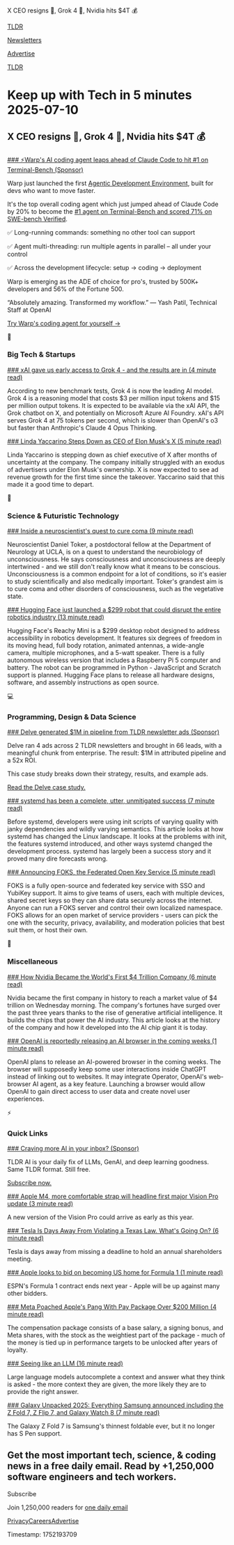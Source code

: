 X CEO resigns 💼, Grok 4 🤖, Nvidia hits $4T 💰

[TLDR](/)

[Newsletters](/newsletters)

[Advertise](https://advertise.tldr.tech/)

[TLDR](/)

# Keep up with Tech in 5 minutes 2025-07-10

## X CEO resigns 💼, Grok 4 🤖, Nvidia hits $4T 💰

### 

[### ⚡Warp's AI coding agent leaps ahead of Claude Code to hit #1 on Terminal-Bench (Sponsor)](https://www.warp.dev/?utm_source=publications&amp;utm_medium=newsletter&amp;utm_campaign=7_10_2025_primary&amp;utm_content=tldr_ai)

Warp just launched the first [Agentic Development Environment](https://www.warp.dev/?utm_source=publications&utm_medium=newsletter&utm_campaign=7_10_2025_primary&utm_content=tldr_ai), built for devs who want to move faster.

It's the top overall coding agent which just jumped ahead of Claude Code by 20% to become the [#1 agent on Terminal-Bench and scored 71% on SWE-bench Verified](https://www.warp.dev/blog/terminal-bench?utm_source=publications&utm_medium=newsletter&utm_campaign=7_10_2025_primary&utm_content=tldr_ai).

✅ Long-running commands: something no other tool can support

✅ Agent multi-threading: run multiple agents in parallel – all under your control

✅ Across the development lifecycle: setup → coding → deployment

Warp is emerging as the ADE of choice for pro's, trusted by 500K+ developers and 56% of the Fortune 500.

“Absolutely amazing. Transformed my workflow.” — Yash Patil, Technical Staff at OpenAI

[Try Warp's coding agent for yourself →](https://www.warp.dev?utm_source=publications&utm_medium=newsletter&utm_campaign=7_10_2025_primary&utm_content=tldr_ai)

📱

### Big Tech & Startups

[### xAI gave us early access to Grok 4 - and the results are in (4 minute read)](https://threadreaderapp.com/thread/1943166841150644622.html?utm_source=tldrnewsletter)

According to new benchmark tests, Grok 4 is now the leading AI model. Grok 4 is a reasoning model that costs $3 per million input tokens and $15 per million output tokens. It is expected to be available via the xAI API, the Grok chatbot on X, and potentially on Microsoft Azure AI Foundry. xAI's API serves Grok 4 at 75 tokens per second, which is slower than OpenAI's o3 but faster than Anthropic's Claude 4 Opus Thinking.

[### Linda Yaccarino Steps Down as CEO of Elon Musk's X (5 minute read)](https://www.wsj.com/tech/linda-yaccarino-x-ceo-steps-down-1550842e?mod=tech_trendingnow_article_pos1&utm_source=tldrnewsletter)

Linda Yaccarino is stepping down as chief executive of X after months of uncertainty at the company. The company initially struggled with an exodus of advertisers under Elon Musk's ownership. X is now expected to see ad revenue growth for the first time since the takeover. Yaccarino said that this made it a good time to depart.

🚀

### Science & Futuristic Technology

[### Inside a neuroscientist's quest to cure coma (9 minute read)](https://www.freethink.com/biotech/cure-coma?utm_source=tldrnewsletter)

Neuroscientist Daniel Toker, a postdoctoral fellow at the Department of Neurology at UCLA, is on a quest to understand the neurobiology of unconsciousness. He says consciousness and unconsciousness are deeply intertwined - and we still don't really know what it means to be conscious. Unconsciousness is a common endpoint for a lot of conditions, so it's easier to study scientifically and also medically important. Toker's grandest aim is to cure coma and other disorders of consciousness, such as the vegetative state.

[### Hugging Face just launched a $299 robot that could disrupt the entire robotics industry (13 minute read)](https://venturebeat.com/ai/hugging-face-just-launched-a-299-robot-that-could-disrupt-the-entire-robotics-industry/?utm_source=tldrnewsletter)

Hugging Face's Reachy Mini is a $299 desktop robot designed to address accessibility in robotics development. It features six degrees of freedom in its moving head, full body rotation, animated antennas, a wide-angle camera, multiple microphones, and a 5-watt speaker. There is a fully autonomous wireless version that includes a Raspberry Pi 5 computer and battery. The robot can be programmed in Python - JavaScript and Scratch support is planned. Hugging Face plans to release all hardware designs, software, and assembly instructions as open source.

💻

### Programming, Design & Data Science

[### Delve generated $1M in pipeline from TLDR newsletter ads (Sponsor)](https://advertise.tldr.tech/case-studies/delve-drives-1m-in-attributed-pipeline-52x-roi-through-tldr-ads/?utm_source=tldr&amp;utm_medium=newsletter&amp;utm_campaign=secondary07102025)

Delve ran 4 ads across 2 TLDR newsletters and brought in 66 leads, with a meaningful chunk from enterprise. The result: $1M in attributed pipeline and a 52x ROI.

This case study breaks down their strategy, results, and example ads.

[Read the Delve case study.](https://advertise.tldr.tech/case-studies/delve-drives-1m-in-attributed-pipeline-52x-roi-through-tldr-ads/?utm_source=tldr&utm_medium=newsletter&utm_campaign=secondary07102025)

[### systemd has been a complete, utter, unmitigated success (7 minute read)](https://blog.tjll.net/the-systemd-revolution-has-been-a-success/?utm_source=tldrnewsletter)

Before systemd, developers were using init scripts of varying quality with janky dependencies and wildly varying semantics. This article looks at how systemd has changed the Linux landscape. It looks at the problems with init, the features systemd introduced, and other ways systemd changed the development process. systemd has largely been a success story and it proved many dire forecasts wrong.

[### Announcing FOKS, the Federated Open Key Service (5 minute read)](https://blog.foks.pub/posts/introducing/?utm_source=tldrnewsletter)

FOKS is a fully open-source and federated key service with SSO and YubiKey support. It aims to give teams of users, each with multiple devices, shared secret keys so they can share data securely across the internet. Anyone can run a FOKS server and control their own localized namespace. FOKS allows for an open market of service providers - users can pick the one with the security, privacy, availability, and moderation policies that best suit them, or host their own.

🎁

### Miscellaneous

[### How Nvidia Became the World's First $4 Trillion Company (6 minute read)](https://www.wsj.com/tech/ai/nvidia-nvda-4-trillion-market-cap-466c1c9c?st=yZ2rf7&reflink=desktopwebshare_permalink&utm_source=tldrnewsletter)

Nvidia became the first company in history to reach a market value of $4 trillion on Wednesday morning. The company's fortunes have surged over the past three years thanks to the rise of generative artificial intelligence. It builds the chips that power the AI industry. This article looks at the history of the company and how it developed into the AI chip giant it is today.

[### OpenAI is reportedly releasing an AI browser in the coming weeks (1 minute read)](https://techcrunch.com/2025/07/09/openai-is-reportedly-releasing-an-ai-browser-in-the-coming-weeks/?utm_source=tldrnewsletter)

OpenAI plans to release an AI-powered browser in the coming weeks. The browser will supposedly keep some user interactions inside ChatGPT instead of linking out to websites. It may integrate Operator, OpenAI's web-browser AI agent, as a key feature. Launching a browser would allow OpenAI to gain direct access to user data and create novel user experiences.

⚡

### Quick Links

[### Craving more AI in your inbox? (Sponsor)](https://tldr.tech/ai/?utm_source=tldr&amp;utm_medium=newsletter&amp;utm_campaign=quicklinks07102025)

TLDR AI is your daily fix of LLMs, GenAI, and deep learning goodness. Same TLDR format. Still free.

[Subscribe now.](https://tldr.tech/ai/?utm_source=tldr&utm_medium=newsletter&utm_campaign=quicklinks07102025)

[### Apple M4, more comfortable strap will headline first major Vision Pro update (3 minute read)](https://arstechnica.com/gadgets/2025/07/report-apple-m4-more-comfortable-strap-will-headline-first-major-vision-pro-update/?utm_source=tldrnewsletter)

A new version of the Vision Pro could arrive as early as this year.

[### Tesla Is Days Away From Violating a Texas Law. What's Going On? (6 minute read)](https://www.nytimes.com/2025/07/09/business/tesla-shareholder-meeting-2025.html?unlocked_article_code=1.VU8.Yov_.-CdBkR6u6XiF&smid=url-share&utm_source=tldrnewsletter)

Tesla is days away from missing a deadline to hold an annual shareholders meeting.

[### Apple looks to bid on becoming US home for Formula 1 (1 minute read)](https://techcrunch.com/2025/07/09/apple-looks-to-bid-on-becoming-us-home-for-formula-1/?utm_source=tldrnewsletter)

ESPN's Formula 1 contract ends next year - Apple will be up against many other bidders.

[### Meta Poached Apple's Pang With Pay Package Over $200 Million (4 minute read)](https://www.bloomberg.com/news/articles/2025-07-09/meta-poached-apple-s-pang-with-pay-package-over-200-million?accessToken=eyJhbGciOiJIUzI1NiIsInR5cCI6IkpXVCJ9.eyJzb3VyY2UiOiJTdWJzY3JpYmVyR2lmdGVkQXJ0aWNsZSIsImlhdCI6MTc1MjEyMjQxOSwiZXhwIjoxNzUyNzI3MjE5LCJhcnRpY2xlSWQiOiJTWjU4MlBUMVVNMFcwMCIsImJjb25uZWN0SWQiOiJFQTExNDNDNTM4NEE0RUY5QTg5RjJEN0IxMTg2MzcwOSJ9.BpH9m2Wyz93PHVB5PfEKt30sILTEZIROzbSox3NiCo4&utm_source=tldrnewsletter)

The compensation package consists of a base salary, a signing bonus, and Meta shares, with the stock as the weightiest part of the package - much of the money is tied up in performance targets to be unlocked after years of loyalty.

[### Seeing like an LLM (16 minute read)](https://www.strangeloopcanon.com/p/seeing-like-an-llm?utm_source=tldrnewsletter)

Large language models autocomplete a context and answer what they think is asked - the more context they are given, the more likely they are to provide the right answer.

[### Galaxy Unpacked 2025: Everything Samsung announced including the Z Fold 7, Z Flip 7, and Galaxy Watch 8 (7 minute read)](https://www.engadget.com/mobile/smartphones/galaxy-unpacked-2025-everything-samsung-announced-including-the-z-fold-7-z-flip-7-and-galaxy-watch-8-140023487.html?utm_source=tldrnewsletter)

The Galaxy Z Fold 7 is Samsung's thinnest foldable ever, but it no longer has S Pen support.

## Get the most important tech, science, & coding news in a free daily email. Read by +1,250,000 software engineers and tech workers.

Subscribe

Join 1,250,000 readers for [one daily email](/api/latest/tech)

[Privacy](/privacy)[Careers](https://jobs.ashbyhq.com/tldr.tech)[Advertise](/tech/advertise)

Timestamp: 1752193709